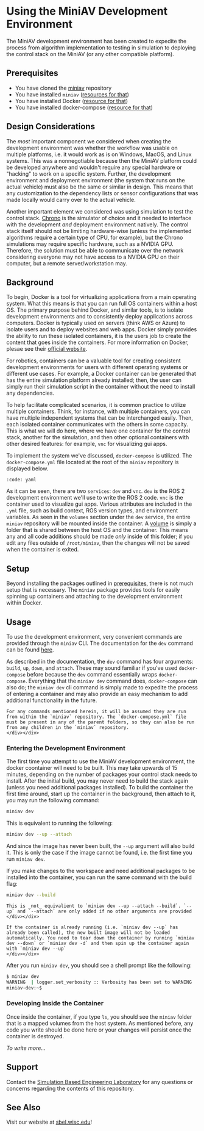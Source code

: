 # Using the MiniAV Development Environment

The MiniAV development environment has been created to expedite the process from algorithm implementation to testing in simulation to deploying the control stack on the MiniAV (or any other compatible platform). 

## Prerequisites

- You have cloned the [miniav](https://github.com/uwsbel/miniav) repository
- You have installed `miniav` ([resources for that](https://projects.sbel.org/miniav/))
- You have installed Docker ([resource for that](https://docs.docker.com/get-docker/))
- You have installed docker-compose ([resource for that](https://docs.docker.com/compose/install/))

## Design Considerations

The _most_ important component we considered when creating the development environment was whether the workflow was usable on multiple platforms, i.e. it would work as is on Windows, MacOS, and Linux systems. This was a nonnegotiable because then the MiniAV platform could be developed anywhere and wouldn't require any special hardware or "hacking" to work on a specific system. Further, the development environment and deployment environment (the system that runs on the actual vehicle) must also be the same or similar in design. This means that any customization to the dependency lists or sensor configurations that was made locally would carry over to the actual vehicle.

Another important element we considered was using simulation to test the control stack. [Chrono](https://projectchrono.org) is the simulator of choice and it needed to interface with the development _and_ deployment environment natively. The control stack itself should not be limiting hardware-wise (unless the implemented algorithms require a certain type of CPU, for example), but the Chrono simulations may require specific hardware, such as a NVIDIA GPU. Therefore, the solution must be able to communicate over the network considering everyone may not have access to a NVIDIA GPU on their computer, but a remote server/workstation may.

## Background

To begin, Docker is a tool for virtualizing applications from a main operating system. What this means is that you can run full OS containers within a host OS. The primary purpose behind Docker, and similar tools, is to isolate development environments and to consistently deploy applications across computers. Docker is typically used on servers (think AWS or Azure) to isolate users and to deploy websites and web apps. Docker simply provides the ability to run these isolated containers, it is the users job to create the content that goes inside the containers. For more information on Docker, plesae see their [official website](https://www.docker.com/).

For robotics, containers can be a valuable tool for creating consistent development environments for users with different operating systems or different use cases. For example, a Docker container can be generated that has the entire simulation platform already installed; then, the user can simply run their simulation script in the container without the need to install any dependencies.

To help facilitate complicated scenarios, it is common practice to utilize multiple containers. Think, for instance, with multiple containers, you can have multiple independent systems that can be interchanged easily. Then, each isolated container communicates with the others in some capacity. This is what we will do here, where we have one container for the control stack, another for the simulation, and then other optional containers with other desired features: for example, `vnc` for visualizing gui apps.

To implement the system we've discussed, `docker-compose` is utilized. The `docker-compose.yml` file located at the root of the `miniav` repository is displayed below.

```{include} ../docker-compose.yml
:code: yaml
```

As it can be seen, there are two `services`: `dev` and `vnc`. `dev` is the ROS 2 development environment we'll use to write the ROS 2 code. `vnc` is the container used to visualize gui apps. Various attributes are included in the `.yml` file, such as build context, ROS version types, and environment variables. As seen in the `volumes` section under the `dev` service, the entire `miniav` repository will be mounted inside the container. A [volume](https://docs.docker.com/storage/volumes/) is simply a folder that is shared between the host OS and the container. This means any and all code additions should be made _only_ inside of this folder; if you edit any files outside of `/root/miniav`, then the changes will not be saved when the container is exited.

## Setup

Beyond installing the packages outlined in [prerequisites](#prerequisites), there is not much setup that is necessary. The `miniav` package provides tools for easily spinning up containers and attaching to the development environment within Docker.

## Usage

To use the development environment, very convenient commands are provided through the `miniav` CLI. The documentation for the `dev` command can be found [here](http://projects.sbel.org/miniav/usage.html#dev).

As described in the documentation, the `dev` command has four arguments: `build`, `up`, `down`, and `attach`. These may sound familiar if you've used `docker-compose` before because the `dev` command essentially wraps `docker-compose`. Everything that the `miniav dev` command does, `docker-compose` can also do; the `miniav dev` cli command is simply made to expedite the process of entering a container and may also provide an easy mechanism to add additional functionality in the future.

```{note}
For any commands mentioned herein, it will be assumed they are run from within the `miniav` repository. The `docker-compose.yml` file must be present in any of the parent folders, so they can also be run from any children in the `miniav` repository.
</div></div>
```

### Entering the Development Environment

The first time you attempt to use the MiniAV development environment, the docker coontainer will need to be built. This may take upwards of 15 minutes, depending on the number of packages your control stack needs to install. After the initial build, you may never need to build the stack again (unless you need additional packages installed). To build the container the first time around, start up the container in the background, then attach to it, you may run the following command:

```bash
miniav dev
```

This is equivalent to running the following:

```bash
miniav dev --up --attach
```

And since the image has never been built, the `--up` argument will also build it. This is only the case if the image cannot be found, i.e. the first time you run `miniav dev`.

If you make changes to the workspace and need additional packages to be installed into the container, you can run the same command with the build flag:

```bash
miniav dev --build
```

```{note}
This is _not_ equivalient to `miniav dev --up --attach --build`. `--up` and `--attach` are only added if no other arguments are provided
</div></div> 
```

```{warning}
If the container is already running (i.e. `miniav dev --up` has already been called), the new built image will not be loaded automatically. You need to tear down the container by running `miniav dev --down` or `miniav dev -d` and then spin up the container again with `miniav dev --up`
</div></div> 
```

After you run `miniav dev`, you should see a shell prompt like the following:

```bash
$ miniav dev
WARNING  | logger.set_verbosity :: Verbosity has been set to WARNING
miniav-dev:~$
```

### Developing Inside the Container

Once inside the container, if you type `ls`, you should see the `miniav` folder that is a mapped volumes from the host system. As mentioned before, any code you write should be done here or your changes will persist once the container is destroyed.

_To write more..._

## Support

Contact the [Simulation Based Engineering Laboratory](mailto:negrut@wisc.edu) for any questions or concerns regarding the contents of this repository.

## See Also

Visit our website at [sbel.wisc.edu](https://sbel.wisc.edu)!
